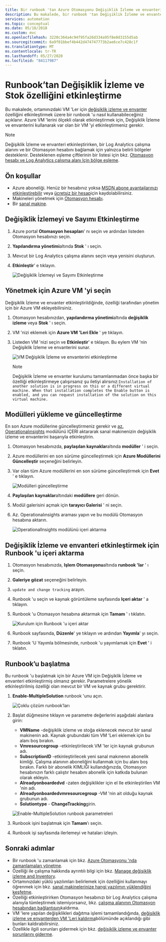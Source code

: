 ```yaml
---
title: Bir runbook 'tan Azure Otomasyonu Değişiklik İzleme ve envanterini etkinleştirme
description: Bu makalede, bir runbook 'tan Değişiklik İzleme ve envanterin nasıl etkinleştirileceği açıklanır.
services: automation
ms.topic: conceptual
ms.date: 05/10/2018
ms.custom: mvc
ms.openlocfilehash: 3220c364a4c94f95fa26d334a95f8e0d3155d5ab
ms.sourcegitcommit: 6a9f01bbef4b442d474747773b2ae6ce7c428c1f
ms.translationtype: MT
ms.contentlocale: tr-TR
ms.lasthandoff: 05/27/2020
ms.locfileid: "84117987"
---
```

# <a name="enable-change-tracking-and-inventory-from-a-runbook"></a>Runbook’tan Değişiklik İzleme ve Stok özelliğini etkinleştirme

Bu makalede, ortamınızdaki VM 'Ler için [değişiklik izleme ve envanter](change-tracking.md) özelliğini etkinleştirmek üzere bir runbook 'u nasıl kullanabileceğiniz açıklanır. Azure VM 'lerini ölçekli olarak etkinleştirmek için, Değişiklik İzleme ve envanterini kullanarak var olan bir VM 'yi etkinleştirmeniz gerekir. 

> [!NOTE]
> Değişiklik İzleme ve envanteri etkinleştirirken, bir Log Analytics çalışma alanını ve bir Otomasyon hesabını bağlamak için yalnızca belirli bölgeler desteklenir. Desteklenen eşleme çiftlerinin bir listesi için bkz. [Otomasyon hesabı ve Log Analytics çalışma alanı Için bölge eşleme](how-to/region-mappings.md).

## <a name="prerequisites"></a>Ön koşullar

* Azure aboneliği. Henüz bir hesabınız yoksa [MSDN abone avantajlarınızı etkinleştirebilir](https://azure.microsoft.com/pricing/member-offers/msdn-benefits-details/) veya [ücretsiz bir hesap](https://azure.microsoft.com/free/?WT.mc_id=A261C142F)için kaydolabilirsiniz.
* Makineleri yönetmek için [Otomasyon hesabı](automation-offering-get-started.md).
* Bir [sanal makine](../virtual-machines/windows/quick-create-portal.md).

## <a name="enable-change-tracking-and-inventory"></a>Değişiklik İzlemeyi ve Sayımı Etkinleştirme 

1. Azure portal **Otomasyon hesapları**' nı seçin ve ardından listeden Otomasyon hesabınızı seçin.
1. **Yapılandırma yönetimi**altında **Stok** ' ı seçin.
1. Mevcut bir Log Analytics çalışma alanını seçin veya yenisini oluşturun. 
1. **Etkinleştir**' e tıklayın.

    ![Değişiklik İzlemeyi ve Sayımı Etkinleştirme](media/automation-enable-changes-from-runbook/inventory-onboard.png)

## <a name="select-azure-vm-to-manage"></a>Yönetmek için Azure VM 'yi seçin

Değişiklik İzleme ve envanter etkinleştirildiğinde, özelliği tarafından yönetim için bir Azure VM ekleyebilirsiniz.

1. Otomasyon hesabınızdan, **yapılandırma yönetimi**altında **değişiklik izleme** veya **Stok** ' ı seçin.

2. VM 'nizi eklemek için **Azure VM 'Leri Ekle** ' ye tıklayın.

3. Listeden VM 'nizi seçin ve **Etkinleştir**' e tıklayın. Bu eylem VM 'nin Değişiklik İzleme ve envanterini sunar.

   ![VM Değişiklik İzleme ve envanterini etkinleştirme](media/automation-enable-changes-from-runbook/enable-change-tracking.png)

    > [!NOTE]
    > Değişiklik İzleme ve envanter kurulumu tamamlanmadan önce başka bir özelliği etkinleştirmeye çalışırsanız şu iletiyi alırsınız:`Installation of another solution is in progress on this or a different virtual machine. When that installation completes the Enable button is enabled, and you can request installation of the solution on this virtual machine.`

## <a name="install-and-update-modules"></a>Modülleri yükleme ve güncelleştirme

En son Azure modüllerine güncelleştirmeniz gerekir ve [az. Operationalınsights](https://docs.microsoft.com/powershell/module/az.operationalinsights/?view=azps-3.7.0) modülünü IÇERI aktararak sanal makinenizin değişiklik izleme ve envanterini başarıyla etkinleştirin.

1. Otomasyon hesabınızda, **paylaşılan kaynaklar**altında **modüller** ' i seçin. 
2. Azure modüllerini en son sürüme güncelleştirmek için **Azure Modüllerini Güncelleştir** seçeneğini belirleyin. 
3. Var olan tüm Azure modüllerini en son sürüme güncelleştirmek için **Evet** ' e tıklayın.

    ![Modülleri güncelleştirme](media/automation-enable-changes-from-runbook/update-modules.png)

4. **Paylaşılan kaynaklar**altındaki **modüllere** geri dönün. 
5. Modül galerisini açmak için **tarayıcı Galerisi** ' ni seçin. 
6. Az. Operationalınsights araması yapın ve bu modülü Otomasyon hesabına aktarın.

    ![OperationalInsights modülünü içeri aktarma](media/automation-enable-changes-from-runbook/import-operational-insights-module.png)

## <a name="import-a-runbook-to-enable-change-tracking-and-inventory"></a>Değişiklik İzleme ve envanteri etkinleştirmek için Runbook 'u içeri aktarma

1. Otomasyon hesabınızda, **Işlem Otomasyonu**altında **runbook 'lar** ' ı seçin.
2. **Galeriye gözat** seçeneğini belirleyin.
3. `update and change tracking` arayın.
4. Runbook 'u seçin ve kaynak görüntüleme sayfasında **Içeri aktar** ' a tıklayın. 
5. Runbook 'u Otomasyon hesabına aktarmak için **Tamam** ' ı tıklatın.

   ![Kurulum için Runbook 'u içeri aktar](media/automation-enable-changes-from-runbook/import-from-gallery.png)

6. Runbook sayfasında, **Düzenle**' ye tıklayın ve ardından **Yayımla**' yı seçin. 
7. Runbook 'U Yayımla bölmesinde, runbook 'u yayımlamak için **Evet** ' i tıklatın.

## <a name="start-the-runbook"></a>Runbook’u başlatma

Bu runbook 'u başlatmak için bir Azure VM için Değişiklik İzleme ve envanteri etkinleştirmiş olmanız gerekir. Parametrelere yönelik etkinleştirilmiş özelliği olan mevcut bir VM ve kaynak grubu gerektirir.

1. **Enable-MultipleSolution** runbook 'unu açın.

   ![Çoklu çözüm runbook’ları](media/automation-enable-changes-from-runbook/runbook-overview.png)

1. Başlat düğmesine tıklayın ve parametre değerlerini aşağıdaki alanlara girin:

   * **VMName** -değişiklik izleme ve stoğa eklenecek mevcut bir sanal makinenin adı. Kaynak grubundaki tüm VM 'Leri eklemek için bu alanı boş bırakın.
   * **Vmresourcegroup** -etkinleştirilecek VM 'ler için kaynak grubunun adı.
   * **SubscriptionID** -etkinleştirilecek yeni sanal makınenın abonelik kimliği. Çalışma alanının aboneliğini kullanmak için bu alanı boş bırakın. Farklı bir abonelik KIMLIĞI kullandığınızda, Otomasyon hesabınızın farklı çalıştır hesabını abonelik için katkıda bulunan olarak ekleyin.
   * **Alreadyonboardedvd** -zaten değişiklikler için el Ile etkinleştirilen VM 'nin adı.
   * **Alreadyonboardedvmresourcegroup** -VM 'nin ait olduğu kaynak grubunun adı.
   * **Solutiontype** - **ChangeTracking**girin.

   ![Enable-MultipleSolution runbook parametreleri](media/automation-enable-changes-from-runbook/runbook-parameters.png)

1. Runbook işini başlatmak için **Tamam**’ı seçin.
1. Runbook işi sayfasında ilerlemeyi ve hataları izleyin.

## <a name="next-steps"></a>Sonraki adımlar

* Bir runbook 'u zamanlamak için bkz. [Azure Otomasyonu 'nda zamanlamaları yönetme](shared-resources/schedules.md).
* Özelliği ile çalışma hakkında ayrıntılı bilgi için bkz. [Manage değişiklik izleme and Inventory](change-tracking-file-contents.md).
* Ortamınızdaki yüklü yazılımları belirlemek için özelliğini kullanmayı öğrenmek için bkz. [sanal makinelerinize hangi yazılımın yüklendiğini keşfetme](automation-tutorial-installed-software.md).
* Özelliği etkinleştirirken Otomasyon hesabınızı bir Log Analytics çalışma alanıyla tümleştirmek istemiyorsanız, bkz. [çalışma alanının Otomasyon hesabından bağlantısını](automation-unlink-workspace-change-tracking.md)kaldırma.
* VM 'lere yapılan değişiklikleri dağıtma işlemi tamamlandığında, [değişiklik izleme ve envanterden VM 'Leri kaldırma](automation-remove-vms-from-change-tracking.md)bölümünde açıklandığı gibi bunları kaldırabilirsiniz.
* Özellikle ilgili sorunları gidermek için bkz. [değişiklik izleme ve envanter sorunlarını giderme](troubleshoot/change-tracking.md).